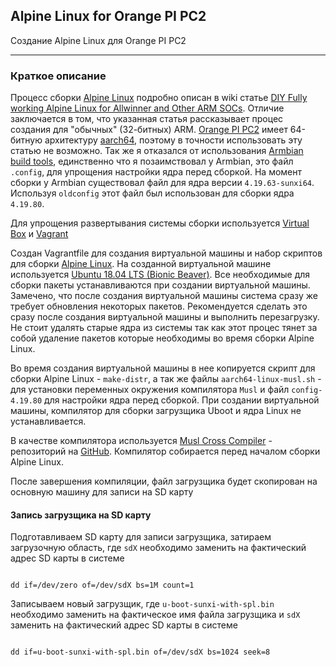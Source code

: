 ## Alpine Linux for Orange PI PC2

Создание Alpine Linux для Orange PI PC2

***

### Краткое описание

Процесс сборки [Alpine Linux](https://wiki.alpinelinux.org/wiki/DIY_Fully_working_Alpine_Linux_for_Allwinner_and_Other_ARM_SOCs) подробно описан в wiki статье [DIY Fully working Alpine Linux for Allwinner and Other ARM SOCs](https://wiki.alpinelinux.org/wiki/DIY_Fully_working_Alpine_Linux_for_Allwinner_and_Other_ARM_SOCs). Отличие заключается в том, что указанная статья рассказывает процес создания для "обычных" (32-битных) ARM. [Orange PI PC2](http://www.orangepi.org/orangepipc2/) имеет 64-битную архитектуру [aarch64](https://ru.wikipedia.org/wiki/ARM_(%D0%B0%D1%80%D1%85%D0%B8%D1%82%D0%B5%D0%BA%D1%82%D1%83%D1%80%D0%B0)), поэтому в точности использовать эту статью не возможно. Так же я отказался от использования [Armbian build tools](https://github.com/armbian/build), единственно что я позаимствовал у Armbian, это файл ```.config```, для упрощения настройки ядра перед сборкой. На момент сборки у Armbian существовал файл для ядра версии ```4.19.63-sunxi64```. Используя ```oldconfig``` этот файл был использован для сборки ядра ```4.19.80```.

Для упрощения развертывания системы сборки используется [Virtual Box](https://www.virtualbox.org/wiki/Linux_Downloads) и [Vagrant](https://help.ubuntu.ru/wiki/vagrant) 

Создан Vagrantfile для создания виртуальной машины и набор скриптов для сборки [Alpine Linux](https://alpinelinux.org/). На созданной виртуальной машине используется [Ubuntu 18.04 LTS (Bionic Beaver)](http://releases.ubuntu.com/18.04/). Все необходимые для сборки пакеты устанавливаются при создании виртуальной машины. Замечено, что после создания виртуальной машины система сразу же требует обновления некоторых пакетов. Рекомендуется сделать это сразу после создания виртуальной машины и выполнить перезагрузку. Не стоит удалять старые ядра из системы так как этот процес тянет за собой удаление пакетов которые необходимы во время сборки Alpine Linux.

Во время создания виртуальной машины в нее копируется скрипт для сборки Alpine Linux - ```make-distr```, а так же файлы ```aarch64-linux-musl.sh``` - для установки переменных окружения компилятора ```Musl``` и файл ```config-4.19.80``` для настройки ядра перед сборкой. При создании виртуальной машины, компилятор для сборки загрузщика Uboot и ядра Linux не устанавливается. 

В качестве компилятора используется [Musl Cross Compiler](https://wiki.musl-libc.org/getting-started.html) - репозиторий на [GitHub](https://github.com/richfelker/musl-cross-make). Компилятор собирается перед началом сборки Alpine Linux.



После завершения компиляции, файл загрузщика будет скопирован на основную машину для записи на SD карту

#### Запись загрузщика на SD карту

Подготавливаем SD карту для записи загрузщика, затираем загрузочную область, где ```sdX``` необходимо заменить на фактический адрес SD карты в системе

```shell

dd if=/dev/zero of=/dev/sdX bs=1M count=1

```

Записываем новый загрузщик, где ```u-boot-sunxi-with-spl.bin``` необходимо заменить на фактическое имя файла загрузщика и ```sdX``` заменить на фактический адрес SD карты в системе

```shell

dd if=u-boot-sunxi-with-spl.bin of=/dev/sdX bs=1024 seek=8

```


